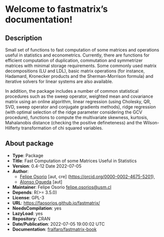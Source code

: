 # Welcome to fastmatrix’s documentation!

## Description

Small set of functions to fast computation of some matrices and operations useful in 
statistics and econometrics. Currently, there are functions for efficient computation of duplication,
commutation and symmetrizer matrices with minimal storage requirements. Some commonly used matrix decompositions (LU and LDL),
basic matrix operations (for instance, Hadamard, Kronecker products and the Sherman-Morrison formula) and iterative solvers for
linear systems are also available.

In addition, the package includes a number of common statistical procedures such as the sweep operator, 
weighted mean and covariance matrix using an online algorithm, linear regression (using Cholesky, QR, SVD, sweep operator and conjugate gradients methods),
ridge regression (with optimal selection of the ridge parameter considering the GCV procedure), functions to compute the multivariate skewness, 
kurtosis, Mahalanobis distance (checking the positive defineteness) and the Wilson-Hilferty transformation of chi squared variables.

## About package

* **Type**: Package
* **Title**: Fast Computation of some Matrices Useful in Statistics 
* **Version**: 0.4-12 Date 2022-07-05
* **Author**:
     * [Felipe Osorio](http://fosorios.mat.utfsm.cl/) [aut, cre] (<https://orcid.org/0000-0002-4675-5201>), 
     * [Alonso Ogueda](https://aoguedao.github.io/) [aut] 
* **Maintainer**: Felipe Osorio <felipe.osorios@usm.cl>
* **Depends**: R(>= 3.5.0)
* **License**: GPL-3 
* **URL**: [https://faosorios.github.io/fastmatrix/ ](https://faosorios.github.io/fastmatrix/ )
* **NeedsCompilation**: yes 
* **LazyLoad**: yes 
* **Repository**: CRAN 
* **Date/Publication**: 2022-07-05 19:00:02 UTC
* **Documentation**: [fralfaro/fastmatrix-book](https://github.com/fralfaro/fastmatrix-book) 
